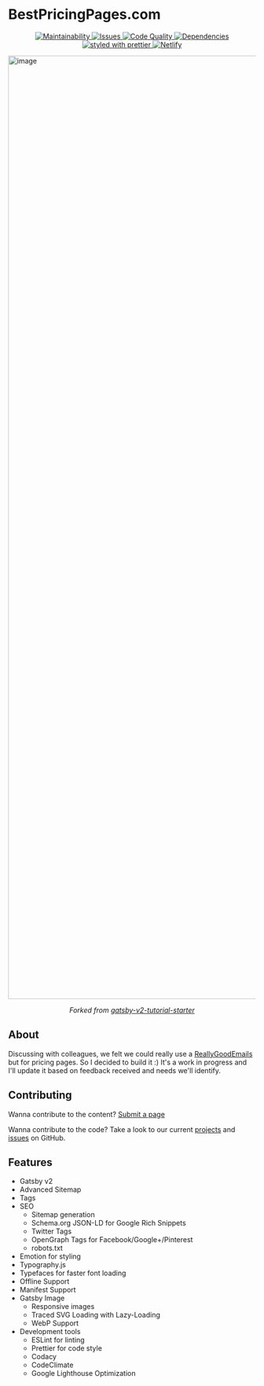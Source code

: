 # BestPricingPages.com

<p align="center">
  <a href="https://codeclimate.com/github/jpvalery/pricingpages">
    <img
      src="https://codeclimate.com/github/jpvalery/pricingpages/badges/gpa.svg"
      alt="Maintainability"
    />
  </a>
  <a href="https://codeclimate.com/github/jpvalery/pricingpages">
    <img
      src="https://codeclimate.com/github/jpvalery/pricingpages/badges/issue_count.svg"
      alt="Issues"
    />
  </a>
  <a href="https://www.codacy.com/app/jpvalery/pricingpages?utm_source=github.com&amp;utm_medium=referral&amp;utm_content=jpvalery/pricingpagesr&amp;utm_campaign=Badge_Grade">
    <img
      src="https://api.codacy.com/project/badge/Grade/c910ab2b18a24dde80cfc05b73c908aa"
      alt="Code Quality"
    />
  </a>
  <a href="https://david-dm.org/jpvalery/pricingpages">
    <img
      src="https://img.shields.io/david/justinformentin/gatsby-v2-tutorial-starter.svg"
      alt="Dependencies"
    />
  </a>
  <a href="https://github.com/prettier/prettier">
    <img
      src="https://img.shields.io/badge/styled_with-prettier-ff69b4.svg"
      alt="styled with prettier"
    />
  </a>
  <a href="https://app.netlify.com/sites/pricingpages/deploys">
    <img
      src="https://api.netlify.com/api/v1/badges/a9b958d6-b5b3-4204-8990-5cac9dd82348/deploy-status"
      alt="Netlify"
    />
  </a>

</p>

<img width="1920" alt="image" src="https://user-images.githubusercontent.com/4112343/56843560-43861f80-6870-11e9-8522-c5fad8f563fa.png">

<p align="center"><em>Forked from <a href="https://github.com/justinformentin/gatsby-v2-tutorial-starter">gatsby-v2-tutorial-starter</a></em></p>

## About

Discussing with colleagues, we felt we could really use a [ReallyGoodEmails](https://reallygoodemails.com) but for pricing pages.
So I decided to build it :) It's a work in progress and I'll update it based on feedback received and needs we'll identify.

## Contributing

Wanna contribute to the content? [Submit a page](https://jpvalery.typeform.com/to/anlh6W)

Wanna contribute to the code? Take a look to our current [projects](https://github.com/jpvalery/pricingpages/projects) and [issues](https://github.com/jpvalery/pricingpages/issues) on GitHub.

## Features

- Gatsby v2
- Advanced Sitemap
- Tags
- SEO
  - Sitemap generation
  - Schema.org JSON-LD for Google Rich Snippets
  - Twitter Tags
  - OpenGraph Tags for Facebook/Google+/Pinterest
  - robots.txt
- Emotion for styling
- Typography.js
- Typefaces for faster font loading
- Offline Support
- Manifest Support
- Gatsby Image
  - Responsive images
  - Traced SVG Loading with Lazy-Loading
  - WebP Support
- Development tools
  - ESLint for linting
  - Prettier for code style
  - Codacy
  - CodeClimate
  - Google Lighthouse Optimization
